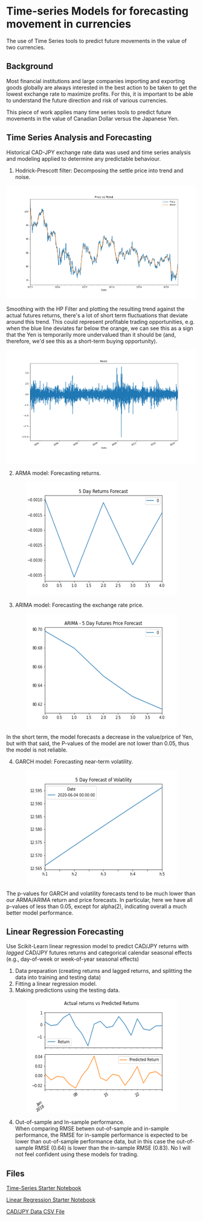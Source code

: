 # Time-series Models for forecasting movement in currencies
The use of Time Series tools to predict future movements in the value of two currencies.

## Background

Most financial institutions and large companies importing and exporting goods globally are always interested in the best action to be taken to get the lowest exchange rate to maximize profits. For this, it is important to be able to understand the future direction and risk of various currencies.

This piece of work applies many time series tools to predict future movements in the value of Canadian Dollar versus the Japanese Yen.


## Time Series Analysis and Forecasting

Historical CAD-JPY exchange rate data was used and time series analysis and modeling applied to determine any predictable behaviour.

1. Hodrick-Prescott filter: Decomposing the settle price into trend and noise. 
<p align="center">
<img src="Images/price_vs_trend.png" width="600" height="300"/>
</p>
Smoothing with the HP Filter and plotting the resulting trend against the actual futures returns, there's a lot of short term fluctuations that deviate around this trend. This could represent profitable trading opportunities, e.g. when the blue line deviates far below the orange, we can see this as a sign that the Yen is temporarily more undervalued than it should be (and, therefore, we'd see this as a short-term buying opportunity).
<p align="center">
<img src="Images/ts_noise.png" width="600" height="300"/>
</p>

2. ARMA model: Forecasting returns.
<p align="center">
<img src="Images/arma_returns_forecast.png" width="400" height="300"/>
</p>

3. ARIMA model: Forecasting the exchange rate price.
<p align="center">
<img src="Images/arima_futures_forecast.png" width="400" height="300"/>
</p>
In the short term, the model forecasts a decrease in the value/price of Yen, but with that said, the P-values of the model are not lower than 0.05, thus the model is not reliable.

4. GARCH model: Forecasting near-term volatility.
<p align="center">
<img src="Images/garch_forecast.png" width="400" height="300"/>
</p>

The p-values for GARCH and volatility forecasts tend to be much lower than our ARMA/ARIMA return and price forecasts. In particular, here we have all p-values of less than 0.05, except for alpha(2), indicating overall a much better model performance. 

## Linear Regression Forecasting

Use Scikit-Learn linear regression model to predict CAD/JPY returns with *lagged* CAD/JPY futures returns and categorical calendar seasonal effects (e.g., day-of-week or week-of-year seasonal effects)

1. Data preparation (creating returns and lagged returns, and splitting the data into training and testing data)
2. Fitting a linear regression model.
3. Making predictions using the testing data.
<p align="center">
<img src="Images/predictions_vs_actual.png" width="400" height="300"/>
</p>

4. Out-of-sample and In-sample performance.
</br> When comparing RMSE betwen out-of-sample and in-sample performance, the RMSE for in-sample performance is expected to be lower than out-of-sample performance data, but in this case the out-of-sample RMSE (0.64) is lower than the in-sample RMSE (0.83). 
No I will not feel confident using these models for trading.


## Files


[Time-Series Starter Notebook](time_series_analysis.ipynb)

[Linear Regression Starter Notebook](regression_analysis.ipynb)

[CAD/JPY Data CSV File](cad_jpy.csv)
